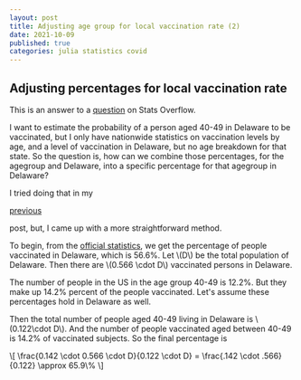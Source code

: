 ```yaml
---
layout: post
title: Adjusting age group for local vaccination rate (2)
date: 2021-10-09
published: true
categories: julia statistics covid
---
```


<script type="text/javascript" src="http://cdn.mathjax.org/mathjax/latest/MathJax.js?config=TeX-AMS-MML_HTMLorMML"></script>

<div id="outline-container-org7485290" class="outline-2">
<h2 id="org7485290">Adjusting percentages for local vaccination rate</h2>
<div class="outline-text-2" id="text-org7485290">
<p>
This is an answer to a <a href="https://stats.stackexchange.com/questions/546774/how-to-combine-state-level-covid-19-vaccination-rates-with-national-demographic">question</a> on Stats Overflow. 
</p>

<p>
I want to estimate the probability of a person aged 40-49 in Delaware
to be vaccinated, but I only have nationwide statistics on vaccination
levels by age, and a level of vaccination in Delaware, but no age
breakdown for that state. So the question is, how can we combine those
percentages, for the agegroup and Delaware, into a specific percentage
for that agegroup in Delaware?
</p>

<p>
I tried doing that in my
</p>
<a href="{{page.previous.url}}">previous</a>
<p>
post, but, I came up with a more straightforward method.
</p>

<p>
To begin, from the <a href="https://covid.cdc.gov/covid-data-tracker/#vaccinations_vacc-total-admin-rate-total">official statistics</a>, we get the percentage of
people vaccinated in Delaware, which is 56.6%. Let \(D\) be the total
population of Delaware. Then there are \(0.566 \cdot D\) vaccinated
persons in Delaware.
</p>

<p>
The number of people in the US in the age group 40-49 is 12.2%. But
they make up 14.2% percent of the people vaccinated. Let's assume
these percentages hold in Delaware as well.
</p>

<p>
Then the total number of people aged 40-49 living in Delaware is
\(0.122\cdot D\). And the number of people vaccinated aged between 40-49
is 14.2% of vaccinated subjects. So the final percentage is
</p>

<p>
\[
\frac{0.142 \cdot 0.566 \cdot D}{0.122 \cdot D} = \frac{.142 \cdot .566}{0.122} \approx 65.9\%
\]
</p>
</div>
</div>
